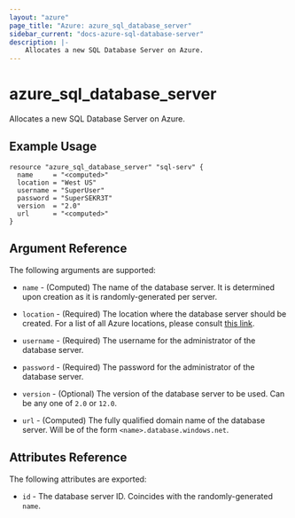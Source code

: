 ```yaml
---
layout: "azure"
page_title: "Azure: azure_sql_database_server"
sidebar_current: "docs-azure-sql-database-server"
description: |-
    Allocates a new SQL Database Server on Azure.
---
```


# azure\_sql\_database\_server

Allocates a new SQL Database Server on Azure.

## Example Usage

```
resource "azure_sql_database_server" "sql-serv" {
  name     = "<computed>"
  location = "West US"
  username = "SuperUser"
  password = "SuperSEKR3T"
  version  = "2.0"
  url      = "<computed>"
}
```

## Argument Reference

The following arguments are supported:

* `name` - (Computed) The name of the database server. It is determined upon
    creation as it is randomly-generated per server.

* `location` - (Required) The location where the database server should be created.
    For a list of all Azure locations, please consult [this link](https://azure.microsoft.com/en-us/regions/).

* `username` - (Required) The username for the administrator of the database server.

* `password` - (Required) The password for the administrator of the database server.

* `version` - (Optional) The version of the database server to be used. Can be any
    one of `2.0` or `12.0`.

* `url` - (Computed) The fully qualified domain name of the database server.
    Will be of the form `<name>.database.windows.net`.

## Attributes Reference

The following attributes are exported:

* `id` - The database server ID. Coincides with the randomly-generated `name`.
